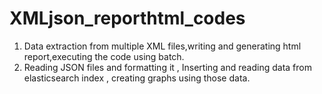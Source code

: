 # XMLjson_reporthtml_codes
1. Data extraction from multiple XML files,writing and generating html report,executing the code using batch.
2. Reading JSON files and formatting it , Inserting and reading data from elasticsearch index , creating graphs using those data.
